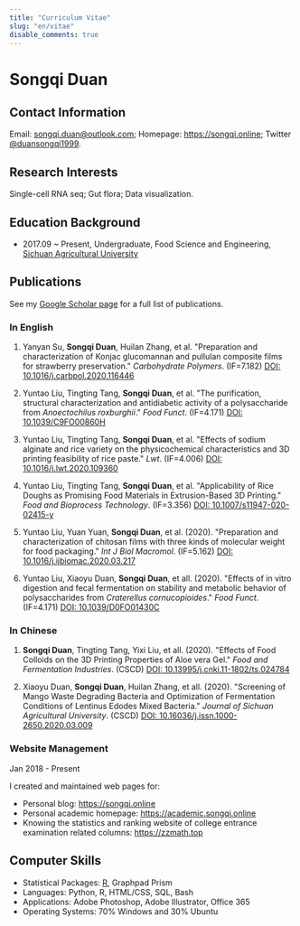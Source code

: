 ```yaml
---
title: "Curriculum Vitae"
slug: "en/vitae"
disable_comments: true
---
```


# Songqi Duan

## Contact Information

<p>
<!--Easter egg!-->
</p>

Email: songqi.duan@outlook.com; Homepage: <https://songqi.online>; Twitter [@duansongqi1999](https://twitter.com/duansongqi1999).

## Research Interests

Single-cell RNA seq; Gut flora; Data visualization.

## Education Background

- 2017.09 ~ Present, Undergraduate, Food Science and Engineering, [Sichuan Agricultural University](https://english.sicau.edu.cn/)

## Publications

See my [Google Scholar page](https://scholar.google.com/citations?user=cio27iwAAAAJ&hl=en) for a full list of publications.

### In English

1. Yanyan Su, **Songqi Duan**, Huilan Zhang, et al. "Preparation and characterization of Konjac glucomannan and pullulan composite films for strawberry preservation." *Carbohydrate Polymers*. (IF=7.182) [DOI: 10.1016/j.carbpol.2020.116446](https://doi.org/10.1016/j.carbpol.2020.116446)
	
1. Yuntao Liu, Tingting Tang, **Songqi Duan**, et al. "The purification, structural characterization and antidiabetic activity of a polysaccharide from *Anoectochilus roxburghii*." *Food Funct*. (IF=4.171) [DOI: 10.1039/C9FO00860H](https://doi.org/10.1039/C9FO00860H)

1. Yuntao Liu, Tingting Tang, **Songqi Duan**, et al. "Effects of sodium alginate and rice variety on the physicochemical characteristics and 3D printing feasibility of rice paste." *Lwt*. (IF=4.006) [DOI: 10.1016/j.lwt.2020.109360](https://doi.org/10.1016/j.lwt.2020.109360)
	
1. Yuntao Liu, Tingting Tang, **Songqi Duan**, et al. "Applicability of Rice Doughs as Promising Food Materials in Extrusion-Based 3D Printing." *Food and Bioprocess Technology*. (IF=3.356) [DOI: 10.1007/s11947-020-02415-y](https://doi.org/10.1007/s11947-020-02415-y)
	
1. Yuntao Liu, Yuan Yuan, **Songqi Duan**, et al. (2020). "Preparation and characterization of chitosan films with three kinds of molecular weight for food packaging." *Int J Biol Macromol*. (IF=5.162) [DOI: 10.1016/j.ijbiomac.2020.03.217](https://doi.org/10.1016/j.ijbiomac.2020.03.217)

1. Yuntao Liu, Xiaoyu Duan, **Songqi Duan**, et all. (2020). "Effects of in vitro digestion and fecal fermentation on stability and metabolic behavior of polysaccharides from *Craterellus cornucopioides*." *Food Funct*. (IF=4.171) [DOI: 10.1039/D0FO01430C](https://doi.org/10.1039/D0FO01430C)

### In Chinese

1. **Songqi Duan**, Tingting Tang, Yixi Liu, et all. (2020). "Effects of Food Colloids on the 3D Printing Properties of Aloe vera Gel." *Food and Fermentation Industries*. (CSCD) [DOI: 10.13995/j.cnki.11-1802/ts.024784](https://doi.org/10.13995/j.cnki.11-1802/ts.024784)

1. Xiaoyu Duan, **Songqi Duan**, Huilan Zhang, et all. (2020). "Screening of Mango Waste Degrading Bacteria and Optimization of Fermentation Conditions of Lentinus Edodes Mixed Bacteria." *Journal of Sichuan Agricultural University*. (CSCD) [DOI: 10.16036/j.issn.1000-2650.2020.03.009](https://doi.org/10.16036/j.issn.1000-2650.2020.03.009)

### Website Management

Jan 2018 - Present

I created and maintained web pages for:

- Personal blog: <https://songqi.online>
- Personal academic homepage: <https://academic.songqi.online>
- Knowing the statistics and ranking website of college entrance examination related columns: <https://zzmath.top>

## Computer Skills

- Statistical Packages: [R](http://www.r-project.org), Graphpad Prism
- Languages: Python, R, HTML/CSS, SQL, Bash
- Applications: Adobe Photoshop, Adobe Illustrator, Office 365
- Operating Systems: 70% Windows and 30% Ubuntu
